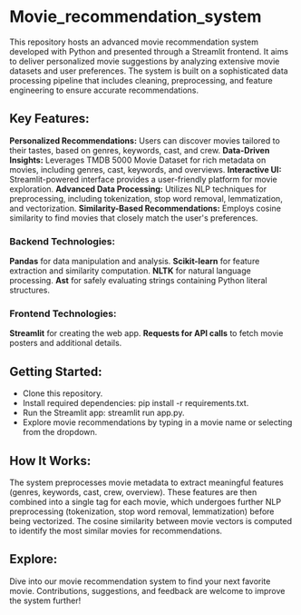 # Movie_recommendation_system

This repository hosts an advanced movie recommendation system developed with Python and presented through a Streamlit frontend. It aims to deliver personalized movie suggestions by analyzing extensive movie datasets and user preferences. The system is built on a sophisticated data processing pipeline that includes cleaning, preprocessing, and feature engineering to ensure accurate recommendations.

## Key Features:
**Personalized Recommendations:** Users can discover movies tailored to their tastes, based on genres, keywords, cast, and crew. 
**Data-Driven Insights:** Leverages TMDB 5000 Movie Dataset for rich metadata on movies, including genres, cast, keywords, and overviews. 
**Interactive UI:** Streamlit-powered interface provides a user-friendly platform for movie exploration.
**Advanced Data Processing:** Utilizes NLP techniques for preprocessing, including tokenization, stop word removal, lemmatization, and vectorization.
**Similarity-Based Recommendations:** Employs cosine similarity to find movies that closely match the user's preferences.

### Backend Technologies:
**Pandas** for data manipulation and analysis.
**Scikit-learn** for feature extraction and similarity computation.
**NLTK** for natural language processing.
**Ast** for safely evaluating strings containing Python literal structures.

### Frontend Technologies:
**Streamlit** for creating the web app.
**Requests for API calls** to fetch movie posters and additional details.

## Getting Started:
- Clone this repository.
- Install required dependencies: pip install -r requirements.txt.
- Run the Streamlit app: streamlit run app.py.
- Explore movie recommendations by typing in a movie name or selecting from the dropdown.

## How It Works:
The system preprocesses movie metadata to extract meaningful features (genres, keywords, cast, crew, overview). These features are then combined into a single tag for each movie, which undergoes further NLP preprocessing (tokenization, stop word removal, lemmatization) before being vectorized. The cosine similarity between movie vectors is computed to identify the most similar movies for recommendations.

## Explore:
Dive into our movie recommendation system to find your next favorite movie. Contributions, suggestions, and feedback are welcome to improve the system further!
